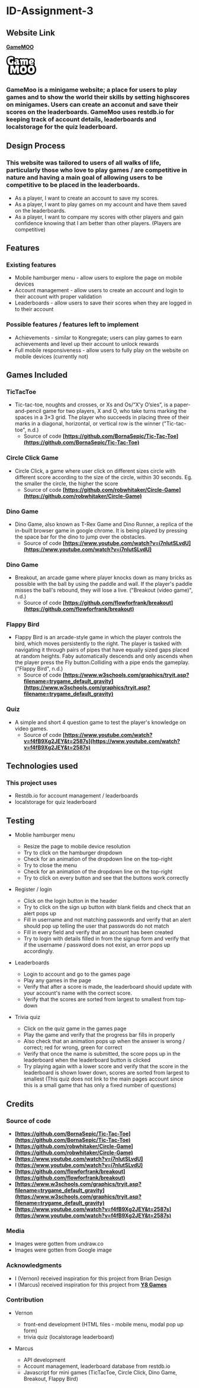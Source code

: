# ID-Assignment-3

## Website Link
 **[GameMOO](https://verrgod.github.io/ID-Assignment-3/)**

![GameMoo Logo](img/Logo.png)

### GameMoo is a minigame website; a place for users to play games and to show the world their skills by setting highscores on minigames. Users can create an acconut and save their scores on the leaderboards. GameMoo uses restdb.io for keeping track of account details, leaderboards and localstorage for the quiz leaderboard.

## Design Process

### This website was tailored to users of all walks of life, particularly those who love to play games / are competitive in nature and having a main goal of allowing users to be competitive to be placed in the leaderboards. 

* As a player, I want to create an account to save my scores.
* As a player, I want to play games on my account and have them saved on the leaderboards.
* As a player, I want to compare my scores with other players and gain confidence knowing that I am better than other players. (Players are competitive)

## Features

### Existing features

* Mobile hamburger menu - allow users to explore the page on mobile devices
* Account management - allow users to create an account and login to their account with proper validation
* Leaderboards - allow users to save their scores when they are logged in to their account

### Possible features / features left to implement

* Achievements - similar to Kongregate; users can play games to earn achievements and level up their account to unlock rewards
* Full mobile responsiveness - allow users to fully play on the website on mobile devices (currently not)

## Games Included 

### TicTacToe
* Tic-tac-toe, noughts and crosses, or Xs and Os/“X’y O’sies”, is a paper-and-pencil game for two players, X and O, who take turns marking the spaces in a 3×3 grid. The player who succeeds in placing three of their marks in a diagonal, horizontal, or vertical row is the winner ("Tic-tac-toe", n.d.)
  * Source of code **[https://github.com/BornaSepic/Tic-Tac-Toe](https://github.com/BornaSepic/Tic-Tac-Toe)**

### Circle Click Game
* Circle Click, a game where user click on different sizes circle with different score according to the size of the circle, within 30 seconds. Eg. the smaller the circle, the higher the score
  * Source of code **[https://github.com/robwhitaker/Circle-Game](https://github.com/robwhitaker/Circle-Game)**

### Dino Game
* Dino Game, also known as T-Rex Game and Dino Runner, a replica of the in-built browser game in google chrome. It is being played by pressing the space bar for the dino to jump over the obstacles.
  * Source of code **[https://www.youtube.com/watch?v=i7nIutSLvdU](https://www.youtube.com/watch?v=i7nIutSLvdU)**
  
### Dino Game
* Breakout, an arcade game where player knocks down as many bricks as possible with the ball by using the paddle and wall. If the player's paddle misses the ball's rebound, they will lose a live. ("Breakout (video game)", n.d.)
  * Source of code **[https://github.com/flowforfrank/breakout](https://github.com/flowforfrank/breakout)**
  
### Flappy Bird
* Flappy Bird is an arcade-style game in which the player controls the bird, which moves persistently to the right. The player is tasked with navigating it through pairs of pipes that have equally sized gaps placed at random heights. Faby automatically descends and only ascends when the player press the Fly button.Colliding with a pipe ends the gameplay. ("Flappy Bird", n.d.)
  * Source of code **[https://www.w3schools.com/graphics/tryit.asp?filename=trygame_default_gravity](https://www.w3schools.com/graphics/tryit.asp?filename=trygame_default_gravity)**

### Quiz
* A simple and short 4 question game to test the player's knowledge on video games.
  * Source of code **[https://www.youtube.com/watch?v=f4fB9Xg2JEY&t=2587s](https://www.youtube.com/watch?v=f4fB9Xg2JEY&t=2587s)**

## Technologies used 

### This project uses

* Restdb.io for account management / leaderboards
* localstorage for quiz leaderboard

## Testing

* Moblie hamburger menu
  * Resize the page to mobile device resolution
  * Try to click on the hamburger dropdown
  * Check for an animation of the dropdown line on the top-right
  * Try to close the menu
  * Check for an animation of the dropdown line on the top-right
  * Try to click on every button and see that the buttons work correctly

* Register / login
  * Click on the login button in the header
  * Try to click on the sign up button with blank fields and check that an alert pops up
  * Fill in username and not matching passwords and verify that an alert should pop up telling the user that passwords do not match
  * Fill in every field and verify that an account has been created
  * Try to login with details filled in from the signup form and verify that if the username / password does not exist, an error pops up accordingly.

* Leaderboards
  * Login to account and go to the games page
  * Play any games in the page 
  * Verify that after a score is made, the leaderboard should update with your account's name with the correct score.
  * Verify that the scores are sorted from largest to smallest from top-down
 
* Trivia quiz
  * Click on the quiz game in the games page
  * Play the game and verify that the progress bar fills in properly 
  * Also check that an animation pops up when the answer is wrong / correct; red for wrong, green for correct
  * Verify that once the name is submitted, the score pops up in the leaderboard when the leaderboard button is clicked
  * Try playing again with a lower score and verify that the score in the leaderboard is shown lower down, scores are sorted from largest to smallest
 (This quiz does not link to the main pages account since this is a small game that has only a fixed number of questions)
 
## Credits 

### Source of code
* **[https://github.com/BornaSepic/Tic-Tac-Toe](https://github.com/BornaSepic/Tic-Tac-Toe)**
* **[https://github.com/robwhitaker/Circle-Game](https://github.com/robwhitaker/Circle-Game)**
* **[https://www.youtube.com/watch?v=i7nIutSLvdU](https://www.youtube.com/watch?v=i7nIutSLvdU)**
* **[https://github.com/flowforfrank/breakout](https://github.com/flowforfrank/breakout)**
* **[https://www.w3schools.com/graphics/tryit.asp?filename=trygame_default_gravity](https://www.w3schools.com/graphics/tryit.asp?filename=trygame_default_gravity)**
* **[https://www.youtube.com/watch?v=f4fB9Xg2JEY&t=2587s](https://www.youtube.com/watch?v=f4fB9Xg2JEY&t=2587s)**
 
### Media
 * Images were gotten from undraw.co
 * Images were gotten from Google image

### Acknowledgments
 * I (Vernon) received inspiration for this project from Brian Design
 * I (Marcus) received inspiration for this project from **[Y8 Games](https://www.y8.com/)**
 
### Contribution
 
* Vernon 
  * front-end development (HTML files - mobile menu, modal pop up form) 
  * trivia quiz (localstorage leaderboard)

* Marcus
  * API development 
  * Account management, leaderboard database from restdb.io
  * Javascript for mini games (TicTacToe, Circle Click, Dino Game, Breakout, Flappy Bird)

